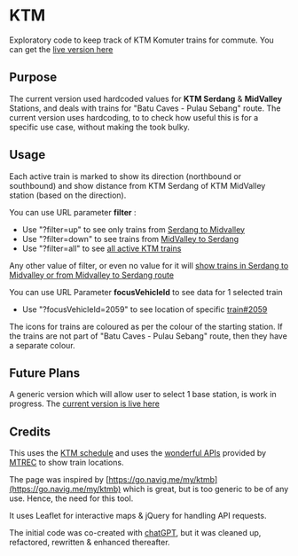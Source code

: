 # KTM
Exploratory code to keep track of KTM Komuter trains for commute. You can get the [live version here](https://arun-ks.github.io/KTM/)

## Purpose
The current version used hardcoded values for **KTM Serdang** & **MidValley** Stations, and deals with trains for "Batu Caves - Pulau Sebang" route.
The current version uses hardcoding, to to check how useful this is for a specific use case, without making the took bulky.

## Usage
Each active train is marked to show its direction (northbound or southbound) and show distance from KTM Serdang of KTM MidValley station (based on the direction).

You can use URL parameter **filter** :
- Use "?filter=up" to see only trains from [Serdang to Midvalley](https://arun-ks.github.io/KTM/?filter=up)
- Use "?filter=down" to see trains from [MidValley to Serdang](https://arun-ks.github.io/KTM/?filter=down)
- Use "?filter=all" to see [all active KTM trains](https://arun-ks.github.io/KTM/?filter=all)

Any other value of filter, or even no value for it will [show trains in Serdang to Midvalley or from Midvalley to Serdang route](https://arun-ks.github.io/KTM/)

You can use URL Parameter **focusVehicleId** to see data for 1 selected train
- Use "?focusVehicleId=2059" to see location of specific [train#2059](https://arun-ks.github.io/KTM/?focusVehicleId=2059)

The icons for trains are coloured as per the colour of the starting station. If the trains are not part of "Batu Caves - Pulau Sebang" route, then they have a separate colour.

## Future Plans
A generic version which will allow user to select 1 base station, is work in progress. The [current version is live here](https://arun-ks.github.io/KTM/indexA.html)

## Credits
This uses the [KTM schedule](https://www.ktmb.com.my/TrainTime.html) and uses the [wonderful APIs](https://documenter.getpostman.com/view/40279048/2sAYBd67bZ) provided by [MTREC](https://www.mtrec.name.my/api.html) to show train locations.

The page was inspired by [https://go.navig.me/my/ktmb](https://go.navig.me/my/ktmb) which is great, but is too generic to be of any use. Hence, the need for this tool.

It uses Leaflet for interactive maps & jQuery for handling API requests. 

The initial code was co-created with [chatGPT](https://chatgpt.com), but it was cleaned up, refactored, rewritten & enhanced thereafter.
